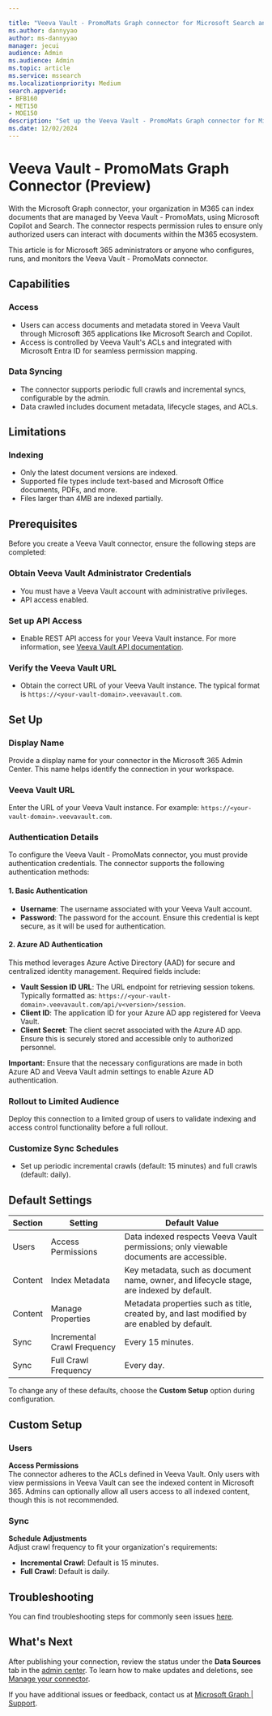 ```yaml
--- 

title: "Veeva Vault - PromoMats Graph connector for Microsoft Search and Copilot" 
ms.author: dannyyao
author: ms-dannyyao
manager: jecui
audience: Admin
ms.audience: Admin 
ms.topic: article 
ms.service: mssearch 
ms.localizationpriority: Medium 
search.appverid: 
- BFB160 
- MET150 
- MOE150 
description: "Set up the Veeva Vault - PromoMats Graph connector for Microsoft Search and Copilot" 
ms.date: 12/02/2024
---
```


# Veeva Vault - PromoMats Graph Connector (Preview)

With the Microsoft Graph connector, your organization in M365 can index documents that are managed by Veeva Vault - PromoMats, using Microsoft Copilot and Search. The connector respects permission rules to ensure only authorized users can interact with documents within the M365 ecosystem.

This article is for Microsoft 365 administrators or anyone who configures, runs, and monitors the Veeva Vault - PromoMats connector.

## Capabilities

### Access
- Users can access documents and metadata stored in Veeva Vault through Microsoft 365 applications like Microsoft Search and Copilot.
- Access is controlled by Veeva Vault's ACLs and integrated with Microsoft Entra ID for seamless permission mapping.

### Data Syncing
- The connector supports periodic full crawls and incremental syncs, configurable by the admin.
- Data crawled includes document metadata, lifecycle stages, and ACLs.

## Limitations
### Indexing
- Only the latest document versions are indexed.
- Supported file types include text-based and Microsoft Office documents, PDFs, and more.
- Files larger than 4MB are indexed partially.

## Prerequisites
Before you create a Veeva Vault connector, ensure the following steps are completed:

### Obtain Veeva Vault Administrator Credentials
- You must have a Veeva Vault account with administrative privileges.
- API access enabled.

### Set up API Access
- Enable REST API access for your Veeva Vault instance. For more information, see [Veeva Vault API documentation](https://developer.veevavault.com/docs/).

### Verify the Veeva Vault URL
- Obtain the correct URL of your Veeva Vault instance. The typical format is `https://<your-vault-domain>.veevavault.com`.

## Set Up

### Display Name
Provide a display name for your connector in the Microsoft 365 Admin Center. This name helps identify the connection in your workspace.

### Veeva Vault URL
Enter the URL of your Veeva Vault instance. For example: `https://<your-vault-domain>.veevavault.com`.

### Authentication Details
To configure the Veeva Vault - PromoMats connector, you must provide authentication credentials. The connector supports the following authentication methods:

#### **1. Basic Authentication**
- **Username**: The username associated with your Veeva Vault account.
- **Password**: The password for the account. Ensure this credential is kept secure, as it will be used for authentication.

#### **2. Azure AD Authentication**
This method leverages Azure Active Directory (AAD) for secure and centralized identity management. Required fields include:
- **Vault Session ID URL**: The URL endpoint for retrieving session tokens. Typically formatted as: `https://<your-vault-domain>.veevavault.com/api/v<version>/session`.
- **Client ID**: The application ID for your Azure AD app registered for Veeva Vault.
- **Client Secret**: The client secret associated with the Azure AD app. Ensure this is securely stored and accessible only to authorized personnel.

**Important:** Ensure that the necessary configurations are made in both Azure AD and Veeva Vault admin settings to enable Azure AD authentication.

### Rollout to Limited Audience
Deploy this connection to a limited group of users to validate indexing and access control functionality before a full rollout.

### Customize Sync Schedules
- Set up periodic incremental crawls (default: 15 minutes) and full crawls (default: daily).

## Default Settings

| Section | Setting               | Default Value |
|---------|-----------------------|---------------|
| Users   | Access Permissions   | Data indexed respects Veeva Vault permissions; only viewable documents are accessible. |
| Content | Index Metadata       | Key metadata, such as document name, owner, and lifecycle stage, are indexed by default. |
| Content | Manage Properties    | Metadata properties such as title, created by, and last modified by are enabled by default. |
| Sync    | Incremental Crawl Frequency | Every 15 minutes. |
| Sync    | Full Crawl Frequency | Every day. |

To change any of these defaults, choose the **Custom Setup** option during configuration.

## Custom Setup

### Users
**Access Permissions**  
The connector adheres to the ACLs defined in Veeva Vault. Only users with view permissions in Veeva Vault can see the indexed content in Microsoft 365. Admins can optionally allow all users access to all indexed content, though this is not recommended.

### Sync
**Schedule Adjustments**  
Adjust crawl frequency to fit your organization's requirements:
- **Incremental Crawl**: Default is 15 minutes.
- **Full Crawl**: Default is daily.

## Troubleshooting

You can find troubleshooting steps for commonly seen issues [here](troubleshoot-veeva-vault-promomats-connector.md).

## What's Next

After publishing your connection, review the status under the **Data Sources** tab in the [admin center](https://admin.microsoft.com). To learn how to make updates and deletions, see [Manage your connector](manage-connector.md).

If you have additional issues or feedback, contact us at [Microsoft Graph | Support](https://developer.microsoft.com/en-us/graph/support).
